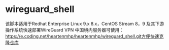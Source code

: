 # wireguard_shell
该脚本适用于Redhat Enterprise Linux 9.x 8.x，CentOS Stream 8，9 及其下游操作系统快速部署WireGuard VPN
中国境内服务器可使用：https://e.coding.net/heartenmhp/heartenmhp/wireguard_shell.git方便快速克隆仓库
